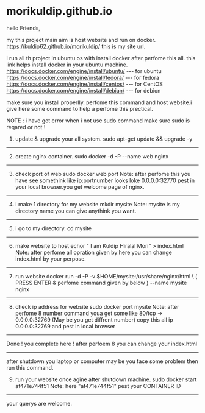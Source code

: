 # morikuldip.github.io
hello Friends,

my this project main aim is host website and run on docker.
https://kuldip62.github.io/morikuldip/
this is my site url.

i run all th project in ubuntu os with install docker after perfome this all.
this link helps install docker in your ubuntu machine.
https://docs.docker.com/engine/install/ubuntu/   --- for ubuntu
https://docs.docker.com/engine/install/fedora/   --- for fedora
https://docs.docker.com/engine/install/centos/   --- for CentOS
https://docs.docker.com/engine/install/debian/   --- for debion

make sure you install properlly.
perfome this command and host website.i give here some command to help a perfome this prectical.

NOTE : i have get error when i not use sudo command make sure sudo is reqared or not !

1) update & upgrade your all system.
sudo apt-get update && upgrade -y
---------------------------------------------------------
2) create nginx container.
sudo docker -d -P --name web nginx 
---------------------------------------------------------
3) check port of web 
sudo docker web port
Note: after perfome this you have see somethink like   ip:portnumber
looks loke 0.0.0.0:32770
pest in your local browser.you get welcome page of nginx.

---------------------------------------------------------
4) i make 1 directory for my website
mkdir mysite
Note: mysite is my directory name you can give anythink you want.

---------------------------------------------------------
5) i go to my directory.
cd mysite
---------------------------------------------------------
6) make website to host 
echor " I am Kuldip Hiralal Mori" > index.html
Note: after perfome all opration given by here you can change index.html by your perpose.

--------------------------------------------------------
7) run website 
docker run -d -P -v $HOME/mysite:/usr/share/nginx/html \ ( PRESS ENTER & perfome command given by below )
--name mysite nginx

--------------------------------------------------------
8) check ip address for website 
sudo docker port mysite
Note: after perfome 8 number command youa get some like 80/tcp -> 0.0.0.0:32769 (May be you get diffrent number)
copy this all ip 0.0.0.0:32769 and pest in local browser 

--------------------------------------------------------

Done ! you complete here ! after perfoem 8 you can change your index.html

--------------------------------------------------------
after shutdown you laptop or computer may be you face some problem then run this command.


9) run your website once agine after shutdown machine.
sudo docker start af471e744f51
Note: here "af471e744f51" pest your CONTAINER ID

--------------------------------------------------------
your querys are welcome.
